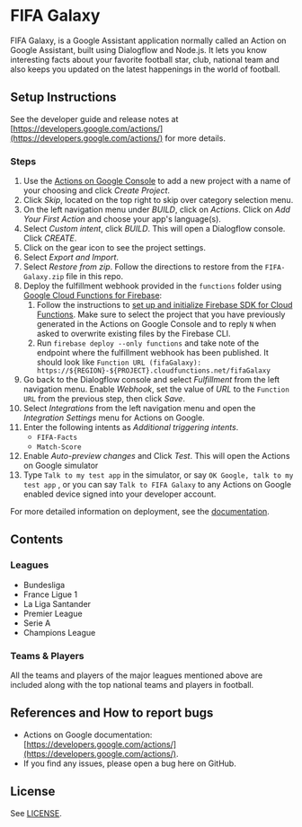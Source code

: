 # FIFA Galaxy
FIFA Galaxy, is a Google Assistant application normally called an Action on Google Assistant, built using Dialogflow and Node.js. It lets you know interesting facts about your favorite football star, club, national team and also keeps you updated on the latest happenings in the world of football.

## Setup Instructions

See the developer guide and release notes at [https://developers.google.com/actions/](https://developers.google.com/actions/) for more details.

### Steps
1. Use the [Actions on Google Console](https://console.actions.google.com) to add a new project with a name of your choosing and click *Create Project*.
1. Click *Skip*, located on the top right to skip over category selection menu.
1. On the left navigation menu under *BUILD*, click on *Actions*. Click on *Add Your First Action* and choose your app's language(s).
1. Select *Custom intent*, click *BUILD*. This will open a Dialogflow console. Click *CREATE*.
1. Click on the gear icon to see the project settings.
1. Select *Export and Import*.
1. Select *Restore from zip*. Follow the directions to restore from the `FIFA-Galaxy.zip` file in this repo.
1. Deploy the fulfillment webhook provided in the `functions` folder using [Google Cloud Functions for Firebase](https://firebase.google.com/docs/functions/):
    1. Follow the instructions to [set up and initialize Firebase SDK for Cloud Functions](https://firebase.google.com/docs/functions/get-started#set_up_and_initialize_functions_sdk). Make sure to select the project that you have previously generated in the Actions on Google Console and to reply `N` when asked to overwrite existing files by the Firebase CLI.
    1. Run `firebase deploy --only functions` and take note of the endpoint where the fulfillment webhook has been published. It should look like `Function URL (fifaGalaxy): https://${REGION}-${PROJECT}.cloudfunctions.net/fifaGalaxy`
1. Go back to the Dialogflow console and select *Fulfillment* from the left navigation menu. Enable *Webhook*, set the value of *URL* to the `Function URL` from the previous step, then click *Save*.
1. Select *Integrations* from the left navigation menu and open the *Integration Settings* menu for Actions on Google.
1. Enter the following intents as *Additional triggering intents*.
    * `FIFA-Facts`
    * `Match-Score`
1. Enable *Auto-preview changes* and Click *Test*. This will open the Actions on Google simulator
1. Type `Talk to my test app` in the simulator, or say `OK Google, talk to my test app` , or you can say `Talk to FIFA Galaxy` to any Actions on Google enabled device signed into your developer account.

For more detailed information on deployment, see the [documentation](https://developers.google.com/actions/dialogflow/deploy-fulfillment).

## Contents
### Leagues
* Bundesliga
* France Ligue 1
* La Liga Santander
* Premier League
* Serie A
* Champions League
### Teams & Players
All the teams and players of the major leagues mentioned above are included along with the top national teams and players in football.

## References and How to report bugs
* Actions on Google documentation: [https://developers.google.com/actions/](https://developers.google.com/actions/).
* If you find any issues, please open a bug here on GitHub.

## License
See [LICENSE](LICENSE).